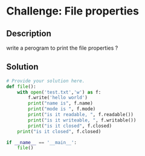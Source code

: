 # Challenge: File properties 

## Description

write a perogram to print the file properties ?

## Solution

```python
# Provide your solution here.
def file():
    with open('test.txt','w') as f:
        f.write('hello world')
        print("name is", f.name)
        print("mode is ", f.mode)
        print("is it readable, ", f.readable())
        print("is it writeable, ", f.writable())
        print("is it closed", f.closed)
    print("is it closed", f.closed)

if __name__ == '__main__':
    file()
